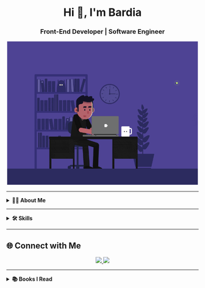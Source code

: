 <h1 align="center">Hi 👋, I'm Bardia</h1>
<h3 align="center">Front-End Developer | Software Engineer</h3>

<p align="center">
  <img src="https://github.com/imsharifix/imsharifix/blob/main/ef16e4e68b0d3cb81e6bb8a8c3258d7e.gif?raw=true" width="500"/>
</p>

---

<details>
  <summary><b>👨‍💻 About Me</b></summary>
  <br>
  <table>
    <tr>
      <td>
        I build intuitive, responsive web applications using modern front-end technologies.  
        I enjoy turning complex problems into elegant solutions, experimenting with new frameworks, and optimizing user experiences.  
        <br><br>
        🔐 Focused on secure and reliable code  
        <br>
        🏁 Competitive coding & hackathons  
        <br>
        🖥️ Homelab experiments & self-hosted projects  
        <br>
        🌌 Outside work: exploring tech, sports, and stargazing
      </td>
      <td>
        <img src="https://github.com/user-attachments/assets/b28f344c-587b-42b1-afd7-8364c0c4bca3" width="200" height="300" style="border-radius: 15px; border: 4px solid #00f;"/>
      </td>
    </tr>
  </table>
</details>

---

<details>
  <summary><b>🛠️ Skills</b></summary>
  <br>

### 🔹 Frontend
<a href="#"><img src="https://img.shields.io/badge/HTML5-E34F26?style=for-the-badge&logo=html5&logoColor=white"/></a>
<a href="#"><img src="https://img.shields.io/badge/CSS3-1572B6?style=for-the-badge&logo=css3&logoColor=white"/></a>
<a href="#"><img src="https://img.shields.io/badge/JavaScript-323330?style=for-the-badge&logo=javascript&logoColor=F7DF1E"/></a>
<a href="#"><img src="https://img.shields.io/badge/React-20232A?style=for-the-badge&logo=react&logoColor=61DAFB"/></a>
<a href="#"><img src="https://img.shields.io/badge/Bootstrap-563D7C?style=for-the-badge&logo=bootstrap&logoColor=white"/></a>
<a href="#"><img src="https://img.shields.io/badge/Tailwind-38B2AC?style=for-the-badge&logo=tailwind-css&logoColor=white"/></a>
<a href="#"><img src="https://img.shields.io/badge/Sass-CC6699?style=for-the-badge&logo=sass&logoColor=white"/></a>

### 🔹 Backend & Databases
<a href="#"><img src="https://img.shields.io/badge/MongoDB-4EA94B?style=for-the-badge&logo=mongodb&logoColor=white"/></a>
<a href="#"><img src="https://img.shields.io/badge/MySQL-005C84?style=for-the-badge&logo=mysql&logoColor=white"/></a>

### 🔹 Tools & Others
<a href="#"><img src="https://img.shields.io/badge/npm-CB3837?style=for-the-badge&logo=npm&logoColor=white"/></a>
<a href="#"><img src="https://img.shields.io/badge/GIT-E44C30?style=for-the-badge&logo=git&logoColor=white"/></a>
<a href="#"><img src="https://img.shields.io/badge/Bash-4EAA25?style=for-the-badge&logo=GNU%20Bash&logoColor=white"/></a>
<a href="#"><img src="https://img.shields.io/badge/Linux-FCC624?style=for-the-badge&logo=linux&logoColor=black"/></a>
<a href="#"><img src="https://img.shields.io/badge/Figma-F24E1E?style=for-the-badge&logo=figma&logoColor=white"/></a>

### 🔹 Programming Languages
<a href="#"><img src="https://img.shields.io/badge/JavaScript-323330?style=for-the-badge&logo=javascript&logoColor=F7DF1E"/></a>
<a href="#"><img src="https://img.shields.io/badge/C-00599C?style=for-the-badge&logo=c&logoColor=white"/></a>
</details>

---

## 🌐 Connect with Me
<p align="center">
  <a href="https://t.me/bardiasharifix">
    <img src="https://raw.githubusercontent.com/get-icon/geticon/master/icons/telegram.svg" width="40"/>
  </a>
  <a href="https://www.linkedin.com/in/bardia-sharifi-110a07263/">
    <img src="https://raw.githubusercontent.com/get-icon/geticon/master/icons/linkedin-icon.svg" width="40"/>
  </a>
</p>

---

<details>
  <summary><b>📚 Books I Read</b></summary>
  <br>
  <p align="center">
    <a href="#"><img src="https://github.com/imsharifix/imsharifix/blob/main/C%20programming%20language.jpg?raw=true" width="150" height="200"/></a>
    <a href="#"><img src="https://github.com/imsharifix/imsharifix/blob/main/The%20clean%20coder.jpg?raw=true" width="150" height="200"/></a>
    <a href="#"><img src="https://github.com/imsharifix/imsharifix/blob/main/Code.jpg?raw=true" width="150" height="200"/></a>
  </p>
</details>
